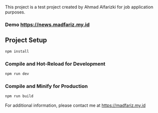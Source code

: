This project is a test project created by Ahmad Alfarizki for job application purposes.

### Demo https://news.madfariz.my.id

## Project Setup

```sh
npm install
```

### Compile and Hot-Reload for Development

```sh
npm run dev
```

### Compile and Minify for Production

```sh
npm run build
```

For additional information, please contact me at https://madfariz.my.id
